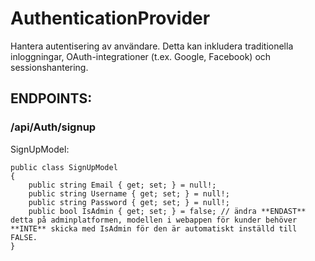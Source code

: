 # AuthenticationProvider
Hantera autentisering av användare. Detta kan inkludera traditionella inloggningar, OAuth-integrationer (t.ex. Google, Facebook) och sessionshantering.


## ENDPOINTS:

### /api/Auth/signup

SignUpModel:
```
public class SignUpModel
{
    public string Email { get; set; } = null!;
    public string Username { get; set; } = null!;
    public string Password { get; set; } = null!;
    public bool IsAdmin { get; set; } = false; // ändra **ENDAST** detta på adminplatformen, modellen i webappen för kunder behöver **INTE** skicka med IsAdmin för den är automatiskt inställd till FALSE.
}
```

